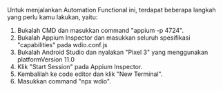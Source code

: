 Untuk menjalankan Automation Functional ini, terdapat beberapa langkah yang perlu kamu lakukan, yaitu:
1. Bukalah CMD dan masukkan command "appium -p 4724".
2. Bukalah Appium Inspector dan masukkan seluruh spesifikasi "capabilities" pada wdio.conf.js
3. Bukalah Android Studio dan nyalakan "Pixel 3" yang menggunakan platformVersion 11.0
4. Klik "Start Session" pada Appium Inspector.
5. Kembalilah ke code editor dan klik "New Terminal".
6. Masukkan command "npx wdio". 